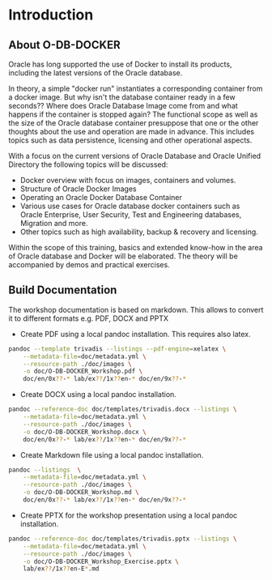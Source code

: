 # Introduction

## About O-DB-DOCKER

Oracle has long supported the use of Docker to install its products, including the latest versions of the Oracle database.

In theory, a simple "docker run" instantiates a corresponding container from a docker image. But why isn't the database container ready in a few seconds?? Where does Oracle Database Image come from and what happens if the container is stopped again? The functional scope as well as the size of the Oracle database container presuppose that one or the other thoughts about the use and operation are made in advance. This includes topics such as data persistence, licensing and other operational aspects.

With a focus on the current versions of Oracle Database and Oracle Unified Directory the following topics will be discussed:

- Docker overview with focus on images, containers and volumes.
- Structure of Oracle Docker Images
- Operating an Oracle Docker Database Container
- Various use cases for Oracle database docker containers such as Oracle Enterprise, User Security, Test and Engineering databases, Migration and more.
- Other topics such as high availability, backup & recovery and licensing.

Within the scope of this training, basics and extended know-how in the area of Oracle database and Docker will be elaborated. The theory will be accompanied by demos and practical exercises.

## Build Documentation

The workshop documentation is based on markdown. This allows to convert it to different formats e.g. PDF, DOCX and PPTX

- Create PDF using a local pandoc installation. This requires also latex.

```bash
pandoc --template trivadis --listings --pdf-engine=xelatex \
    --metadata-file=doc/metadata.yml \
    --resource-path ./doc/images \
    -o doc/O-DB-DOCKER_Workshop.pdf \
    doc/en/0x??-* lab/ex??/1x??en-* doc/en/9x??-*
```

- Create DOCX using a local pandoc installation.

```bash
pandoc --reference-doc doc/templates/trivadis.docx --listings \
    --metadata-file=doc/metadata.yml \
    --resource-path ./doc/images \
    -o doc/O-DB-DOCKER_Workshop.docx \
    doc/en/0x??-* lab/ex??/1x??en-* doc/en/9x??-*
```

- Create Markdown file using a local pandoc installation. 

```bash
pandoc --listings  \
    --metadata-file=doc/metadata.yml \
    --resource-path ./doc/images \
    -o doc/O-DB-DOCKER_Workshop.md \
    doc/en/0x??-* lab/ex??/1x??en-* doc/en/9x??-*
```

- Create PPTX for the workshop presentation using a local pandoc installation.

```bash
pandoc --reference-doc doc/templates/trivadis.pptx --listings \
    --metadata-file=doc/metadata.yml \
    --resource-path ./doc/images \
    -o doc/O-DB-DOCKER_Workshop_Exercise.pptx \
    lab/ex??/1x??en-E*.md
```

